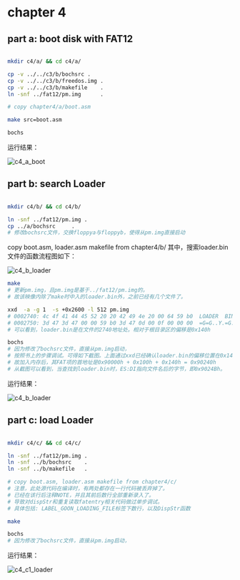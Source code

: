 # chapter 4

## part a: boot disk with FAT12

```bash

mkdir c4/a/ && cd c4/a/

cp -v ../../c3/b/bochsrc .
cp -v ../../c3/b/freedos.img .
cp -v ../../c3/b/makefile    .
ln -snf ../fat12/pm.img      .

# copy chapter4/a/boot.asm  

make src=boot.asm

bochs
```

运行结果：

![c4_a_boot](https://raw.githubusercontent.com/jungle85gopy/orangeS/master/c4/a/c4_a_boot.png)



## part b: search Loader

```bash

mkdir c4/b/ && cd c4/b/

ln -snf ../fat12/pm.img .
cp ../a/bochsrc     .
# 修改bochsrc文件，交换floppya与floppyb，使得从pm.img直接启动
```

copy boot.asm, loader.asm makefile from chapter4/b/
其中，搜索loader.bin文件的函数流程图如下：

![c4_b_loader](https://raw.githubusercontent.com/jungle85gopy/orangeS/master/c4/b/c4_b1_searchLoader.png)

```bash
make 
# 更新pm.img，且pm.img是基于../fat12/pm.img的。
# 故该映像内除了make时中入的loader.bin外，之前已经有几个文件了。

xxd  -a -g 1  -s +0x2600 -l 512 pm.img
# 0002740: 4c 4f 41 44 45 52 20 20 42 49 4e 20 00 64 59 b0  LOADER  BIN .dY.
# 0002750: 3d 47 3d 47 00 00 59 b0 3d 47 0d 00 0f 00 00 00  =G=G..Y.=G......
# 可以看到，loader.bin是在文件的2740地址处。相对于根目录区的偏移是0x140h

bochs
# 因为修改了bochsrc文件，直接从pm.img启动，
# 按照书上的步骤调试。可得如下截图。上面通过xxd已经确认loader.bin的偏移位置在0x140h，
# 故加入内存后，其FAT项的首地址是0x90000h + 0x100h + 0x140h = 0x90240h
# 从截图可以看到，当查找到loader.bin时，ES:DI指向文件名后的字节，即0x9024Bh。

```

运行结果：

![c4_b_loader](https://raw.githubusercontent.com/jungle85gopy/orangeS/master/c4/b/c4_b_loader.png)



## part c: load Loader

```bash

mkdir c4/c/ && cd c4/c/

ln -snf ../fat12/pm.img .
ln -snf ../b/bochsrc    .
ln -snf ../b/makefile   .

# copy boot.asm, loader.asm makefile from chapter4/c/
# 注意，此处源代码在编译时，有两处都存在一行代码被丢弃掉了。
# 已经在该行后注释NOTE，并且其前后数行全部重新录入了。
# 导致对dispStr和重复读取fatentry相关代码做过单步调试。
# 具体包括: LABEL_GOON_LOADING_FILE标签下数行，以及DispStr函数

make 

bochs
# 因为修改了bochsrc文件，直接从pm.img启动，

```

运行结果：

![c4_c1_loader](https://raw.githubusercontent.com/jungle85gopy/orangeS/master/c4/c/c4_c1_loader.png)


